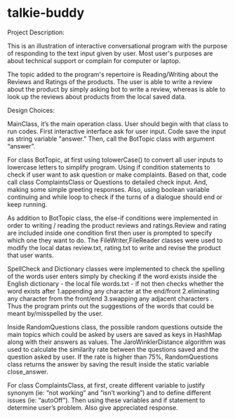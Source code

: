 # talkie-buddy
	
Project Description:

This is an illustration of interactive conversational program with the purpose of responding to the text input given by user. Most user's purposes are about technical support or complain for computer or laptop. 

The topic added to the program's repertoire is Reading/Writing about the Reviews and Ratings of the products. The user is able to write a review about the product by simply asking bot to write a review, whereas is able to look up the reviews about products from the local saved data. 

Design Choices:

MainClass, it’s the main operation class. User should begin with that class to run codes. First interactive interface ask for user input. Code save the input as string variable "answer." Then, call the BotTopic class with argument “answer”.

For class BotTopic, at first using tolowerCase() to convert all user inputs to lowercase letters to simplify program. Using if condition statements to check if user want to ask question or make complaints. Based on that, code call class ComplaintsClass or Questions to detailed check input. And, making some simple greeting responses. Also, using boolean variable continuing and while loop to check if the turns of a dialogue should end or keep running.

As addition to BotTopic class, the else-if conditions were implemented in order to writing / reading the product reviews and ratings.Review and rating are included inside one condition first then user is prompted to specify which one they want to do. The FileWriter,FileReader classes were used to modify the local datas review.txt, rating.txt to write and revise the product that user wants. 

SpellCheck and Dictionary classes were implemented to check the spelling of the words user enters simply by checking if the word exists inside the English dictionary - the local file words.txt - if not then checks whether the word exists after 1.appending any character at the end/front 2.eliminating any character from the front/end 3.swapping any adjacent characters . Thus the program prints out the suggestions of the words that could be meant by/misspelled by the user. 

Inside RandomQuestions class, the possible random questions outside the main topics which could be asked by users are saved as keys in HashMap along with their answers as values. The JaroWinklerDistance algorithm was used to calculate the similarity rate between the questions saved and the question asked by user. If the rate is higher than 75%, RandomQuestions class returns the answer by saving the result inside the static variable close_answer. 



For class ComplaintsClass, at first, create different variable to justify synonym (ie: “not working” and “isn’t working”) and to define different issues (ie: “autoOff”). Then using these variables and if statement to determine user’s problem. Also give appreciated response.  



